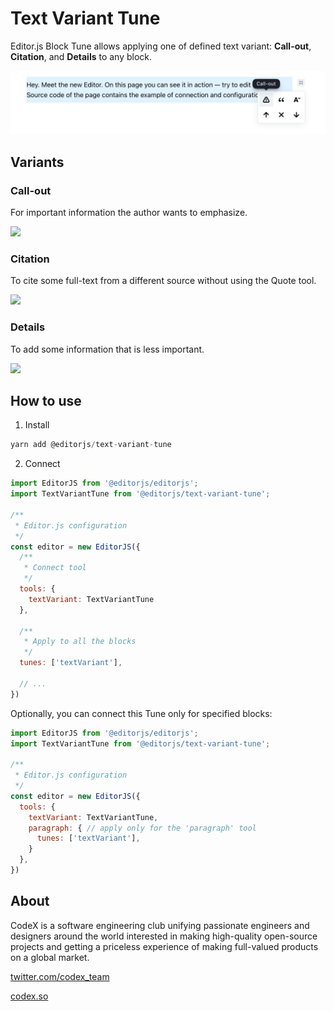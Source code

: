 # Text Variant Tune

Editor.js Block Tune allows applying one of defined text variant: **Call-out**, **Citation**, and **Details** to any block.

<img src="./assets/tunes-overview.png" width="600" />

## Variants

### Call-out

For important information the author wants to emphasize.

<img src="./assets/call-out.png" width="600" />

### Citation

To cite some full-text from a different source without using the Quote tool.

<img src="./assets/citation.png" width="600" />

### Details

To add some information that is less important.

<img src="./assets/details.png" width="600" />

## How to use

1. Install

```js
yarn add @editorjs/text-variant-tune
```

2. Connect

```js
import EditorJS from '@editorjs/editorjs';
import TextVariantTune from '@editorjs/text-variant-tune';

/**
 * Editor.js configuration
 */
const editor = new EditorJS({
  /**
   * Connect tool
   */
  tools: {
    textVariant: TextVariantTune
  },

  /**
   * Apply to all the blocks
   */
  tunes: ['textVariant'],

  // ...
})
```

Optionally, you can connect this Tune only for specified blocks:

```js
import EditorJS from '@editorjs/editorjs';
import TextVariantTune from '@editorjs/text-variant-tune';

/**
 * Editor.js configuration
 */
const editor = new EditorJS({
  tools: {
    textVariant: TextVariantTune,
    paragraph: { // apply only for the 'paragraph' tool
      tunes: ['textVariant'],
    }
  },
})
```

## About

CodeX is a software engineering club unifying passionate engineers and designers around the world interested in making high-quality open-source projects and getting a priceless experience of making full-valued products on a global market.

[twitter.com/codex_team](https://twitter.com/codex_team)

[codex.so](https://codex.so)

